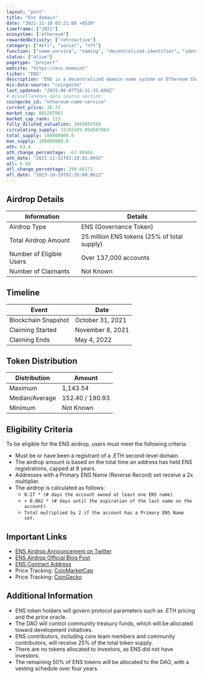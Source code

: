 ```yaml
---
layout: "post"
title: "Ens domain"
date: "2021-11-10 03:21:08 +0530"
timeframe: ["2021"]
ecosystem: ["ethereum"]
rewardedActivity: ["retroactive"]
category: ["defi", "social", "nft"]
function: ["name-service", "naming", "decentralized-identifier", "identity"]
status: ["alive"]
pagetype: "project"
website: "https://ens.domains"
ticker: "ENS"
description: "ENS is a decentralized domain name system on Ethereum that maps human-readable names to Ethereum addresses and other resources."
mis-data-source: "coingecko"
last_updated: "2025-08-07T18:31:35.660Z"
# miscellaneous data source section
coingecko_id: "ethereum-name-service"
current_price: 26.73
market_cap: 885207901
market_cap_rank: 123
fully_diluted_valuation: 2669055589
circulating_supply: 33165585.054507963
total_supply: 100000000.0
max_supply: 100000000.0
ath: 83.4
ath_change_percentage: -67.98464
ath_date: "2021-11-11T02:20:01.099Z"
atl: 6.69
atl_change_percentage: 299.06171
atl_date: "2023-10-19T02:35:00.861Z"
---
```


## Airdrop Details

| Information              | Details                                     |
| ------------------------ | ------------------------------------------- |
| Airdrop Type             | ENS (Governance Token)                      |
| Total Airdrop Amount     | 25 million ENS tokens (25% of total supply) |
| Number of Eligible Users | Over 137,000 accounts                       |
| Number of Claimants      | Not Known                                   |

## Timeline

| Event               | Date             |
| ------------------- | ---------------- |
| Blockchain Snapshot | October 31, 2021 |
| Claiming Started    | November 8, 2021 |
| Claiming Ends       | May 4, 2022      |

## Token Distribution

| Distribution   | Amount    |
| -------------- | --------- |
| Maximum        | 1,143.54 |
| Median/Average | 152.40 / 190.93 |
| Minimum        | Not Known |

## Eligibility Criteria

To be eligible for the ENS airdrop, users must meet the following criteria:

- Must be or have been a registrant of a .ETH second-level domain.
- The airdrop amount is based on the total time an address has held ENS registrations, capped at 8 years.
- Addresses with a Primary ENS Name (Reverse Record) set receive a 2x multiplier.
- The airdrop is calculated as follows:
  - `0.27 * (# days the account owned at least one ENS name)`
  - `+ 0.062 * (# days until the expiration of the last name on the account)`
  - `Total multiplied by 2 if the account has a Primary ENS Name set.`

## Important Links

- [ENS Airdrop Announcement on Twitter](https://x.com/ensdomains/status/1457862602239926274?s=20)
- [ENS Airdrop Official Blog Post](https://ens.mirror.xyz/-eaqMv7XPikvXhvjbjzzPNLS4wzcQ8vdOgi9eNXeUuY)
- [ENS Contract Address](https://etherscan.io/address/0xC18360217D8F7Ab5e7c516566761Ea12Ce7F9D72)
- Price Tracking: [CoinMarketCap](https://coinmarketcap.com/currencies/ethereum-name-service)
- Price Tracking: [CoinGecko](https://www.coingecko.com/en/coins/ethereum-name-service)

## Additional Information

- ENS token holders will govern protocol parameters such as .ETH pricing and the price oracle.
- The DAO will control community treasury funds, which will be allocated toward development initiatives.
- ENS contributors, including core team members and community contributors, will receive 25% of the total token supply.
- There are no tokens allocated to investors, as ENS did not have investors.
- The remaining 50% of ENS tokens will be allocated to the DAO, with a vesting schedule over four years.